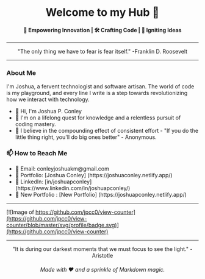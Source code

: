 <h1 align="center">Welcome to my Hub 👋</h1>
<!--
<p align="center">
  <img src="https://media.giphy.com/media/xULW8l2gXuRPmsQe8U/giphy.gif" width="480" height="270">
</p>
-->
<h4 align="center">🚀 Empowering Innovation | 🛠 Crafting Code | 🌟 Igniting Ideas</h4>

---
<!--<p align="center">[![Image of https://github.com/jpcc0/view-counter](https://github.com/jpcc0/view-counter/blob/master/svg/profile/badge.svg)](https://github.com/jpcc0/view-counter)</p>-->

<p align="center">"The only thing we have to fear is fear itself." -Franklin D. Roosevelt</p>

---

### About Me

I'm Joshua, a fervent technologist and software artisan. The world of code is my playground, and every line I write is a step towards revolutionizing how we interact with technology.

- 👋 Hi, I'm Joshua P. Conley
- 👀 I'm on a lifelong quest for knowledge and a relentless pursuit of coding mastery.
- 🌱 I believe in the compounding effect of consistent effort - "If you do the little thing right, you'll do big ones better" - Anonymous.

### 📫 How to Reach Me
<ul>
  <li> 📧 Email: conleyjoshuakm@gmail.com </li>
  <li> 🔗 Portfolio: [Joshua Conley] (https://joshuaconley.netlify.app/) </li>
  <li> 💼 LinkedIn: [in/joshuapconley] (https://www.linkedin.com/in/joshuapconley/)</li>
  <li> 📄 New Portfolio : [New Portfolio] (https://joshuapconley.netlify.app/) </li>
</ul>

---
[![Image of https://github.com/jpcc0/view-counter](https://github.com/jpcc0/view-counter/blob/master/svg/profile/badge.svg)](https://github.com/jpcc0/view-counter)

---
<p align="center">"It is during our darkest moments that we must focus to see the light." - Aristotle</p>
<h6 align="center">Made with ❤️ and a sprinkle of Markdown magic.</h6>
